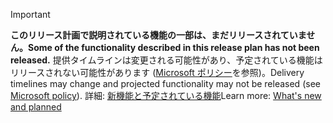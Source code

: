 > [!IMPORTANT]
> <span data-ttu-id="17c97-101">**このリリース計画で説明されている機能の一部は、まだリリースされていません。**</span><span class="sxs-lookup"><span data-stu-id="17c97-101">**Some of the functionality described in this release plan has not been released.**</span></span> <span data-ttu-id="17c97-102">提供タイムラインは変更される可能性があり、予定されている機能はリリースされない可能性があります ([Microsoft ポリシー](https://go.microsoft.com/fwlink/p/?linkid=2007332)を参照)。</span><span class="sxs-lookup"><span data-stu-id="17c97-102">Delivery timelines may change and projected functionality may not be released (see [Microsoft policy](https://go.microsoft.com/fwlink/p/?linkid=2007332)).</span></span> <span data-ttu-id="17c97-103">詳細: [新機能と予定されている機能](/dynamics365-release-plan/2020wave1/mixed-reality/dynamics365-remote-assist/planned-features)</span><span class="sxs-lookup"><span data-stu-id="17c97-103">Learn more: [What's new and planned](/dynamics365-release-plan/2020wave1/mixed-reality/dynamics365-remote-assist/planned-features)</span></span> 
